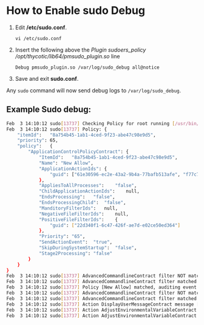 [title]: # (Enable Sudo Debug)
[tags]: # (agents,unix/linux)
[priority]: # (2)
[display]: # (none)

# How to Enable sudo Debug

1. Edit __/etc/sudo.conf__.

   `vi /etc/sudo.conf`
1. Insert the following above the _Plugin sudoers_policy /opt/thycotic/lib64/pmsudo_plugin.so_ line

   `Debug pmsudo_plugin.so /var/log/sudo_debug all@notice`

1. Save and exit __sudo.conf__.

Any `sudo` command will now send debug logs to `/var/log/sudo_debug`. 

## Example Sudo debug:

```bash
Feb  3 14:10:12 sudo[13737] Checking Policy for root running [/usr/bin/env]
Feb  3 14:10:12 sudo[13737] Policy: {
	"itemId":	"8a754b45-1ab1-4ced-9f23-abe47c98e9d5",
	"priority":	65,
	"policy":	{
		"ApplicationControlPolicyContract":	{
			"ItemId":	"8a754b45-1ab1-4ced-9f23-abe47c98e9d5",
			"Name":	"New Allow",
			"ApplicationActionIds":	{
				"guid":	["61e30596-ec2e-43a2-9b4a-77bafb513afe", "f77c74c1-c77f-49d8-86bd-7910a1bb7d4f"]
			},
			"AppliesToAllProcesses":	"false",
			"ChildApplicationActionIds":	null,
			"EndsProcessing":	"false",
			"EndsProcessingChild":	"false",
			"ManditoryFilterIds":	null,
			"NegativeFileFilterIds":	null,
			"PositiveFileFilterIds":	{
				"guid":	["22d340f1-6c47-426f-ae7d-e02ce50ed364"]
			},
			"Priority":	"65",
			"SendActionEvent":	"true",
			"SkipDuringSystemStartup":	"false",
			"Stage2Processing":	"false"
		}
	}
}
Feb  3 14:10:12 sudo[13737] AdvancedCommandlineContract filter NOT matched regex pattern [/usr/bin/id] to [/usr/bin/env]
Feb  3 14:10:12 sudo[13737] AdvancedCommandlineContract filter matched glob pattern [/usr/bin/env] to [/usr/bin/env]
Feb  3 14:10:12 sudo[13737] Policy [New Allow] matched, auditing event
Feb  3 14:10:12 sudo[13737] AdvancedCommandlineContract filter NOT matched regex pattern [/usr/bin/id] to [/usr/bin/env]
Feb  3 14:10:12 sudo[13737] AdvancedCommandlineContract filter matched glob pattern [/usr/bin/env] to [/usr/bin/env], new command [/usr/bin/env]
Feb  3 14:10:12 sudo[13737] Action DisplayUserMessageContract message [hello root]
Feb  3 14:10:12 sudo[13737] Action AdjustEnvironmentalVariableContract set [PATH=/root/perl5/bin:/usr/lib64/qt-3.3/bin:/home/ctaylor/perl5/bin:/usr/local/bin:/usr/bin:/usr/sbin:/home/ctaylor/.local/bin:/home/ctaylor/bin:/home/ctaylor/bin/netbeans-11.2/netbeans/bin:/usr/sbin:/usr/sbin:/home/ctaylor/.local/bin:/home/ctaylor/bin:/home/ctaylor/bin/netbeans-11.2/netbeans/bin:/usr/sbin:/usr/sbin:/tmp/foo]
Feb  3 14:10:12 sudo[13737] Action AdjustEnvironmentalVariableContract set [BAR=foo]
```
